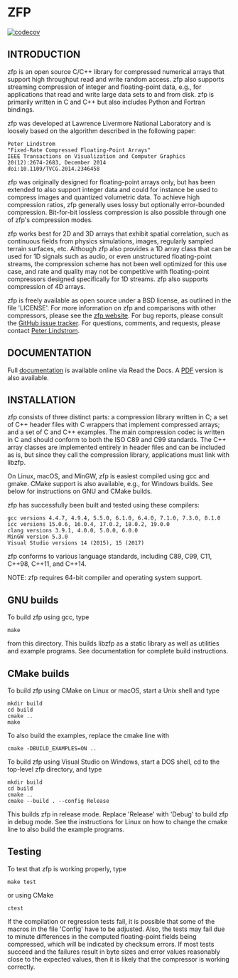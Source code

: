 ZFP
===

[![codecov](https://codecov.io/gh/LLNL/zfp/branch/develop/graph/badge.svg)](https://codecov.io/gh/LLNL/zfp)

INTRODUCTION
------------

zfp is an open source C/C++ library for compressed numerical arrays that
support high throughput read and write random access.  zfp also supports
streaming compression of integer and floating-point data, e.g., for
applications that read and write large data sets to and from disk.
zfp is primarily written in C and C++ but also includes Python and
Fortran bindings.

zfp was developed at Lawrence Livermore National Laboratory and is loosely
based on the algorithm described in the following paper:

    Peter Lindstrom
    "Fixed-Rate Compressed Floating-Point Arrays"
    IEEE Transactions on Visualization and Computer Graphics
    20(12):2674-2683, December 2014
    doi:10.1109/TVCG.2014.2346458

zfp was originally designed for floating-point arrays only, but has been
extended to also support integer data and could for instance be used to
compress images and quantized volumetric data.  To achieve high compression
ratios, zfp generally uses lossy but optionally error-bounded compression.
Bit-for-bit lossless compression is also possible through one of zfp's
compression modes.

zfp works best for 2D and 3D arrays that exhibit spatial correlation, such as
continuous fields from physics simulations, images, regularly sampled terrain
surfaces, etc.  Although zfp also provides a 1D array class that can be used
for 1D signals such as audio, or even unstructured floating-point streams,
the compression scheme has not been well optimized for this use case, and
rate and quality may not be competitive with floating-point compressors
designed specifically for 1D streams.  zfp also supports compression of
4D arrays.

zfp is freely available as open source under a BSD license, as outlined in
the file 'LICENSE'.  For more information on zfp and comparisons with other
compressors, please see the
[zfp website](https://computation.llnl.gov/projects/floating-point-compression).
For bug reports, please consult the
[GitHub issue tracker](https://github.com/LLNL/zfp/issues).
For questions, comments, and requests, please contact
[Peter Lindstrom](mailto:pl@llnl.gov).


DOCUMENTATION
-------------

Full
[documentation](http://zfp.readthedocs.io/en/release0.5.5/)
is available online via Read the Docs.  A
[PDF](http://readthedocs.org/projects/zfp/downloads/pdf/release0.5.5/)
version is also available.


INSTALLATION
------------

zfp consists of three distinct parts: a compression library written in C;
a set of C++ header files with C wrappers that implement compressed arrays;
and a set of C and C++ examples.  The main compression codec is written in
C and should conform to both the ISO C89 and C99 standards.  The C++ array
classes are implemented entirely in header files and can be included as is,
but since they call the compression library, applications must link with
libzfp.

On Linux, macOS, and MinGW, zfp is easiest compiled using gcc and gmake.
CMake support is also available, e.g., for Windows builds.  See below for
instructions on GNU and CMake builds.

zfp has successfully been built and tested using these compilers:

    gcc versions 4.4.7, 4.9.4, 5.5.0, 6.1.0, 6.4.0, 7.1.0, 7.3.0, 8.1.0
    icc versions 15.0.6, 16.0.4, 17.0.2, 18.0.2, 19.0.0
    clang versions 3.9.1, 4.0.0, 5.0.0, 6.0.0 
    MinGW version 5.3.0
    Visual Studio versions 14 (2015), 15 (2017)

zfp conforms to various language standards, including C89, C99, C11,
C++98, C++11, and C++14.

NOTE: zfp requires 64-bit compiler and operating system support.

## GNU builds 

To build zfp using gcc, type

    make

from this directory.  This builds libzfp as a static library as well as
utilities and example programs.  See documentation for complete build
instructions.

## CMake builds

To build zfp using CMake on Linux or macOS, start a Unix shell and type

    mkdir build
    cd build
    cmake ..
    make

To also build the examples, replace the cmake line with

    cmake -DBUILD_EXAMPLES=ON ..

To build zfp using Visual Studio on Windows, start a DOS shell, cd to the
top-level zfp directory, and type

    mkdir build
    cd build
    cmake ..
    cmake --build . --config Release

This builds zfp in release mode.  Replace 'Release' with 'Debug' to build
zfp in debug mode.  See the instructions for Linux on how to change the
cmake line to also build the example programs.

## Testing

To test that zfp is working properly, type

    make test

or using CMake

    ctest

If the compilation or regression tests fail, it is possible that some of the
macros in the file 'Config' have to be adjusted.  Also, the tests may fail
due to minute differences in the computed floating-point fields being
compressed, which will be indicated by checksum errors.  If most tests
succeed and the failures result in byte sizes and error values reasonably
close to the expected values, then it is likely that the compressor is
working correctly.
